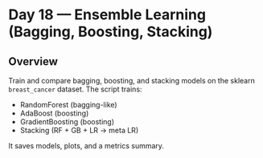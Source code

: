 # Day 18 — Ensemble Learning (Bagging, Boosting, Stacking)

## Overview
Train and compare bagging, boosting, and stacking models on the sklearn `breast_cancer` dataset. The script trains:
- RandomForest (bagging-like)
- AdaBoost (boosting)
- GradientBoosting (boosting)
- Stacking (RF + GB + LR -> meta LR)

It saves models, plots, and a metrics summary.



